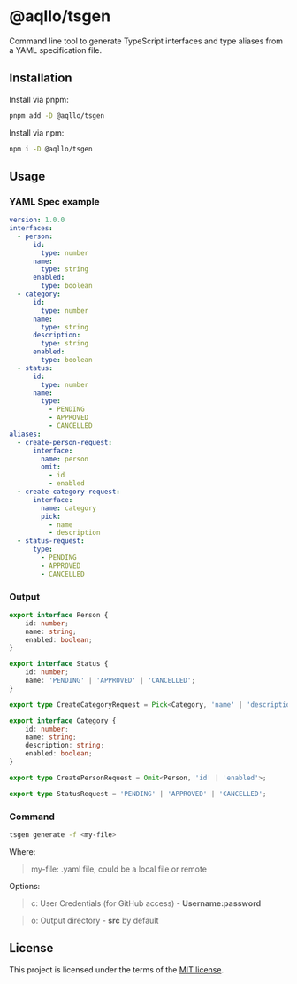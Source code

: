 # @aqllo/tsgen

Command line tool to generate TypeScript interfaces and type aliases from a YAML specification file.

## Installation

Install via pnpm:

```sh
pnpm add -D @aqllo/tsgen
```

Install via npm:

```sh
npm i -D @aqllo/tsgen
```

## Usage

### YAML Spec example

```yaml
version: 1.0.0
interfaces:
  - person:
      id:
        type: number
      name:
        type: string
      enabled:
        type: boolean
  - category:
      id:
        type: number
      name:
        type: string
      description:
        type: string
      enabled:
        type: boolean
  - status:
      id:
        type: number
      name:
        type:
          - PENDING
          - APPROVED
          - CANCELLED
aliases:
  - create-person-request:
      interface:
        name: person
        omit:
          - id
          - enabled
  - create-category-request:
      interface:
        name: category
        pick:
          - name
          - description
  - status-request:
      type:
        - PENDING
        - APPROVED
        - CANCELLED
```

### Output

```typescript
export interface Person {
	id: number;
	name: string;
	enabled: boolean;
}

export interface Status {
	id: number;
	name: 'PENDING' | 'APPROVED' | 'CANCELLED';
}

export type CreateCategoryRequest = Pick<Category, 'name' | 'description'>;

export interface Category {
	id: number;
	name: string;
	description: string;
	enabled: boolean;
}

export type CreatePersonRequest = Omit<Person, 'id' | 'enabled'>;

export type StatusRequest = 'PENDING' | 'APPROVED' | 'CANCELLED';
```

### Command

```sh
tsgen generate -f <my-file>
```

Where:

> my-file: .yaml file, could be a local file or remote

Options:

> c: User Credentials (for GitHub access) - **Username:password**

> o: Output directory - **src** by default

## License

This project is licensed under the terms of the
[MIT license](/LICENSE).